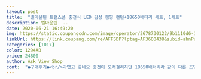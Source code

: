 ```yaml
---
layout: post 
title:  "엘마운틴 트랜스폼 충전식 LED 감성 캠핑 랜턴+18650배터리 세트, 1세트" 
description: 엘마운틴  ..
date: 2020-06-21 16:49:20 
img: https://static.coupangcdn.com/image/operator/2678730122/9b1110d6-17c3-2c76-b08a-7e4b7e63d5cb.jpg 
linkUrl: https://link.coupang.com/re/AFFSDP?lptag=AF3600438&subid=ahnPublicAsk&pageKey=1566602629&itemId=2678730122&vendorItemId=70669249003&traceid=V0-113-f5a946a237c63228 
categories: [1017] 
color: 1294AB 
price: 24800 
author: Ask View Shop 
cont:  "●구매후기●<br/>가볍고 좋네요 충전이 오래걸리지만 18650배터리라 같이 다른 조명전지랑 호환되서 사용하면 좋을듯 해요<br/>다만 밧데리가 오래가질 않네요<br/>다양한 용도 사용이 가능할 것 같네요<br/>밝기도 밝고 활용도 최고<br/>생각보다  훨씬 좋습니다.<br/><br/>캠핑할때 유용하게 잘썻습니다<br/>" 
---
```

